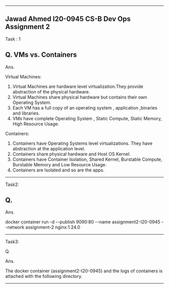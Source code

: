-------------------------------------------------------
Jawad Ahmed
I20-0945
CS-B
Dev Ops
Assignment 2 
--------------------------------------------------------

Task : 1

Q. VMs vs. Containers
-----------------------
Ans.

Virtual Machines: 

1. Virtual Machines are hardware level virtualization.They provide abstraction of the physical hardware.
2. Virtual Machines share physical hardware but contains their own Operating System.
3. Each VM has a full copy of an operating system , application ,binaries and  libraries.
4. VMs have complete Operating System , Static Compute, Static Memory, High Resource Usage.

Containers: 

1. Containers have Operating Systems level virtualizations. They have abstraction at the application level.
2. Containers share physical hardware and Host OS Kernel.
3. Containers have Container Isolation, Shared Kernel, Burstable Compute, Burstable Memory and Low Resource Usage.
4. Containers are Isolated and so are the apps.


---------------------------------------------------------------------------------------------------


Task2:

Q.
---------------------

Ans.

docker container run -d --publish 9090:80 --name assignment2-I20-0945 --network assignment-2 nginx:1.24.0




---------------------------------------------------------------------------------------------------


Task3:

Q.

Ans.

The docker container (assignment2-I20-0945) and the logs of containers is attached with the following directory.

---------------------------------------------------------------------------------------------------
